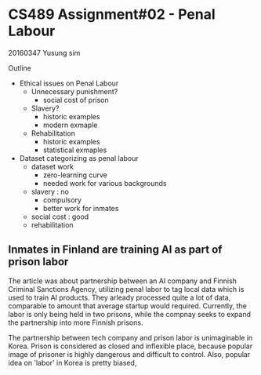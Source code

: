 CS489 Assignment#02 - Penal Labour
===

20160347 Yusung sim

Outline

- Ethical issues on Penal Labour
  - Unnecessary punishment?
    - social cost of prison
  - Slavery?
    - historic examples
    - modern exmaple
  - Rehabilitation
    - historic examples
    - statistical exmaples
- Dataset categorizing as penal labour
  - dataset work
    - zero-learning curve
    - needed work for various backgrounds
  - slavery : no
    - compulsory
    - better work for inmates
  - social cost : good
  - rehabilitation

Inmates in Finland are training AI as part of prison labor
---

The article was about partnership between an AI company and Finnish Criminal Sanctions Agency, utilizing penal labor to tag local data which is used to train AI products. They arleady processed quite a lot of data, comparable to amount that average startup would required. Currently, the labor is only being held in two prisons, while the compnay seeks to expand the partnership into more Finnish prisons.

The partnership between tech company and prison labor is unimaginable in Korea. Prison is considered as closed and inflexible place, because popular image of prisoner is highly dangerous and difficult to control. Also, popular idea on 'labor' in Korea is pretty biased,